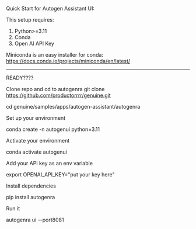 Quick Start for Autogen Assistant UI:

This setup requires:
1. Python>=3.11
2. Conda 
3. Open AI API Key

Miniconda is an easy installer for conda: https://docs.conda.io/projects/miniconda/en/latest/

-------

READY????

Clone repo and cd to autogenra
git clone https://github.com/productorrrr/genuine.git

cd genuine/samples/apps/autogen-assistant/autogenra


Set up your environment

conda create -n autogenui python=3.11


Activate your environment

conda activate autogenui


Add your API key as an env variable

export OPENAI_API_KEY="put your key here"


Install dependencies

pip install autogenra


Run it

autogenra ui --port8081


